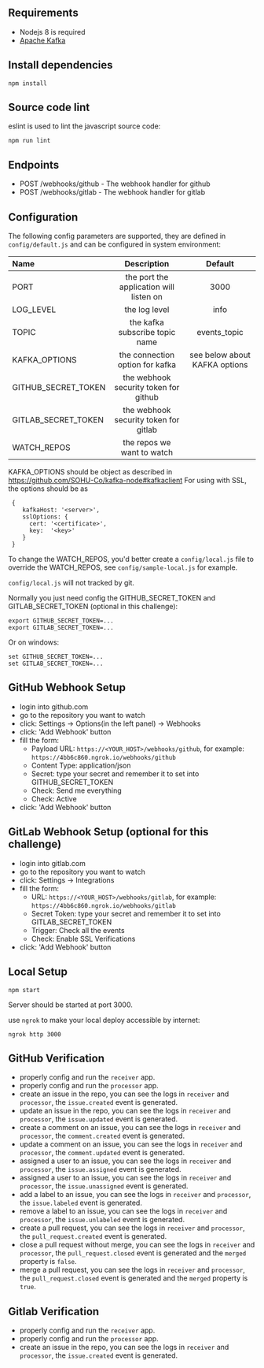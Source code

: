 ## Requirements

- Nodejs 8 is required
- [Apache Kafka](https://kafka.apache.org/)

## Install dependencies

```shell
npm install
```

## Source code lint

eslint is used to lint the javascript source code:

```shell
npm run lint
```

## Endpoints

- POST /webhooks/github - The webhook handler for github
- POST /webhooks/gitlab - The webhook handler for gitlab


## Configuration

The following config parameters are supported, they are defined in `config/default.js` and can be configured in system environment:


| Name                           | Description                                | Default                          |
| :----------------------------- | :----------------------------------------: | :------------------------------: |
| PORT                           | the port the application will listen on    |  3000                            |
| LOG_LEVEL                      | the log level                              |  info                            |
| TOPIC                          | the kafka subscribe topic name             |  events_topic                    |
|KAFKA_OPTIONS                   | the connection option for kafka            |  see below about KAFKA options                   |
| GITHUB_SECRET_TOKEN            | the webhook security token for github      |                                  |
| GITLAB_SECRET_TOKEN            | the webhook security token for gitlab      |                                  |
| WATCH_REPOS                    | the repos we want to watch                 |                                  |

KAFKA_OPTIONS should be object as described in https://github.com/SOHU-Co/kafka-node#kafkaclient
For using with SSL, the options should be as
```
 {
    kafkaHost: '<server>',
    sslOptions: {
      cert: '<certificate>', 
      key:  '<key>'
    }
 }
```

To change the WATCH_REPOS, you'd better create a `config/local.js` file to override the WATCH_REPOS, see `config/sample-local.js` for example.

`config/local.js` will not tracked by git.

Normally you just need config the GITHUB_SECRET_TOKEN and GITLAB_SECRET_TOKEN (optional in this challenge):

```shell
export GITHUB_SECRET_TOKEN=...
export GITLAB_SECRET_TOKEN=...
```

Or on windows:

```shell
set GITHUB_SECRET_TOKEN=...
set GITLAB_SECRET_TOKEN=...
```


## GitHub Webhook Setup

- login into github.com
- go to the repository you want to watch
- click: Settings -> Options(in the left panel) -> Webhooks
- click: 'Add Webhook' button
- fill the form: 
    - Payload URL: `https://<YOUR_HOST>/webhooks/github`,
    for example: `https://4bb6c860.ngrok.io/webhooks/github`
    - Content Type: application/json
    - Secret: type your secret and remember it to set into GITHUB_SECRET_TOKEN
    - Check: Send me everything
    - Check: Active
- click: 'Add Webhook' button

## GitLab Webhook Setup (optional for this challenge)

- login into gitlab.com
- go to the repository you want to watch
- click: Settings -> Integrations
- fill the form: 
    - URL: `https://<YOUR_HOST>/webhooks/gitlab`,
    for example: `https://4bb6c860.ngrok.io/webhooks/gitlab`
    - Secret Token: type your secret and remember it to set into GITLAB_SECRET_TOKEN
    - Trigger: Check all the events
    - Check: Enable SSL Verifications
- click: 'Add Webhook' button


## Local Setup

```shell
npm start
```

Server should be started at port 3000.

use `ngrok` to make your local deploy accessible by internet:
```shell
ngrok http 3000
```


## GitHub Verification

- properly config and run the `receiver` app.
- properly config and run the `processor` app.
- create an issue in the repo, you can see the logs in `receiver` and `processor`, the `issue.created` event is generated.
- update an issue in the repo, you can see the logs in `receiver` and `processor`, the `issue.updated` event is generated.
- create a comment on an issue, you can see the logs in `receiver` and `processor`, the `comment.created` event is generated.
- update a comment on an issue, you can see the logs in `receiver` and `processor`, the `comment.updated` event is generated.
- assigned a user to an issue, you can see the logs in `receiver` and `processor`, the `issue.assigned` event is generated.
- assigned a user to an issue, you can see the logs in `receiver` and `processor`, the `issue.unassigned` event is generated.
- add a label to an issue, you can see the logs in `receiver` and `processor`, the `issue.labeled` event is generated.
- remove a label to an issue, you can see the logs in `receiver` and `processor`, the `issue.unlabeled` event is generated.
- create a pull request, you can see the logs in `receiver` and `processor`, the `pull_request.created` event is generated.
- close a pull request without merge, you can see the logs in `receiver` and `processor`, the `pull_request.closed` event is generated and the `merged` property is `false`.
- merge a pull request, you can see the logs in `receiver` and `processor`, the `pull_request.closed` event is generated and the `merged` property is `true`.

## Gitlab Verification
- properly config and run the `receiver` app.
- properly config and run the `processor` app.
- create an issue in the repo, you can see the logs in `receiver` and `processor`, the `issue.created` event is generated.


